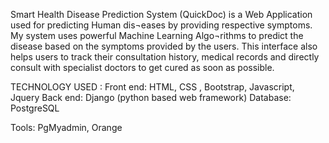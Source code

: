 Smart Health Disease Prediction System (QuickDoc) is a Web Application used for predicting Human dis¬eases by providing respective symptoms. My system uses powerful Machine Learning Algo¬rithms to predict the disease based on the symptoms provided by the users. This interface also helps users to track their consultation history, medical records and directly consult with specialist doctors to get cured as soon as possible.

 TECHNOLOGY USED :
 Front end: HTML, CSS , Bootstrap, Javascript, Jquery 
 Back end: Django (python based web framework) 
 Database: PostgreSQL 
 
 Tools: PgMyadmin, Orange 
